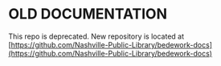 # OLD DOCUMENTATION

This repo is deprecated. New repository is located at [https://github.com/Nashville-Public-Library/bedework-docs](https://github.com/Nashville-Public-Library/bedework-docs) 